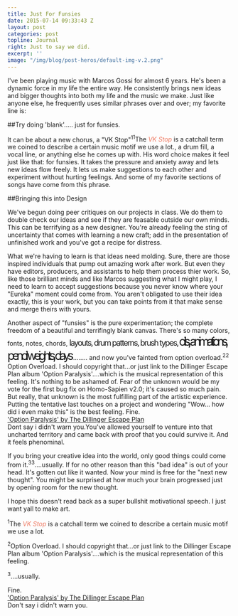 ```yaml
---
title: Just For Funsies
date: 2015-07-14 09:33:43 Z
layout: post
categories: post
topline: Journal
right: Just to say we did.
excerpt: ''
image: "/img/blog/post-heros/default-img-v.2.png"
---
```


I've been playing music with Marcos Gossi for almost 6 years. He's been a dynamic force in my life the entire way. He consistently brings new ideas and bigger thoughts into both my life and the music we make. Just like anyone else, he frequently uses similar phrases over and over; my favorite line is:

##Try doing 'blank'..... just for funsies.


It can be about a new chorus, a "VK Stop"<sup class="sidenote-number">1</sup><fig class="sidenote"><sup class="sidenote-number">1</sup>The <span>VK Stop</span> is a catchall term we coined to describe a certain music motif we use a lot.</fig>, a drum fill, a vocal line, or anything else he comes up with. His word choice makes it feel just like that: for funsies. It takes the pressure and anxiety away and lets new ideas flow freely. It lets us make suggestions to each other and experiment without hurting feelings. And some of my favorite sections of songs have come from this phrase. 

##Bringing this into Design

We've begun doing peer critiques on our projects in class. We do them to double check our ideas and see if they are feasable outside our own minds. This can be terrifying as a new designer. You're already feeling the sting of uncertainty that comes with learning a new craft; add in the presentation of unfinished work and you've got a recipe for distress. 

What we're having to learn is that ideas need molding. Sure, there are those inspired individuals that pump out amazing work after work. But even they have editors, producers, and assistants to help them process thier work. So, like those brilliant minds and like Marcos suggesting what I might play, I need to learn to accept suggestions because you never know where your "Eureka" moment could come from. You aren't obligated to use their idea exactly, this is your work, but you can take points from it that make sense and merge theirs with yours.

Another aspect of "funsies" is the pure experimentation; the complete freedom of a beautiful and terrifingly blank canvas. There's so many colors, fonts, notes, chords, <span class="quick">layouts, drum patterns, brush types,</span><span class="quicker"> oils, animations, pencil weights, clays</span> ........ and now you've fainted from option overload.<sup class="sidenote-number">2</sup><fig class="sidenote"><sup class="sidenote-number">2</sup> Option Overload. I should copyright that...or just link to the Dillinger Escape Plan album 'Option Paralysis'....which is the musical representation of this feeling.</fig> It's nothing to be ashamed of. Fear of the unknown would be my vote for the first bug fix on Homo-Sapien v2.0; it's caused so much pain. But really, that unknown is the most fulfilling part of the artistic experience. Putting the tentative last touches on a project and wondering "Wow... how did i even make this" is the best feeling. <fig class="sidenote">Fine. <BR><a href="https://open.spotify.com/album/1NdhsDqC7l6z0PldTOnIWQ">'Option Paralysis' by The Dillinger Escape Plan</a><br>Dont say i didn't warn you.</fig>You've allowed yourself to venture into that uncharted territory and came back with proof that you could survive it. And it feels phenominal. 

If you bring your creative idea into the world, only good things could come from it.<sup class="sidenote-number">3</sup><fig class="sidenote"><sup class="sidenote-number">3</sup>....usually.</fig> If for no other reason than this "bad idea" is out of your head. It's gotten out like it wanted. Now your mind is free for the "next new thought". You might be surprised at how much your brain progressed just by opening room for the new thought. 

I hope this doesn't read back as a super bullshit motivational speech. I just want yall to make art. 





<p><fig class="bottomnote"><sup class="sidenote-number">1</sup>The <span>VK Stop</span> is a catchall term we coined to describe a certain music motif we use a lot.</fig></p>
<p><fig class="bottomnote"><sup class="sidenote-number">2</sup>Option Overload. I should copyright that...or just link to the Dillinger Escape Plan album 'Option Paralysis'....which is the musical representation of this feeling.</fig></p>
<p><fig class="bottomnote"><sup class="sidenote-number">3</sup>....usually.</fig></p>
<p><fig class="bottomnote">Fine.<BR> <a href="https://open.spotify.com/album/1NdhsDqC7l6z0PldTOnIWQ">'Option Paralysis' by The Dillinger Escape Plan</a><BR>Don't say i didn't warn you.</fig></p>


<style type="text/css">
    fig > span {
        font-style:italic;
        color: #ee7961;
    }
    .quick {
        letter-spacing: -0.1em;
        font-size: 1.3em;
    }
    .quicker {
        letter-spacing: -0.21em;
        font-size: 1.9em;
    }
</style>





